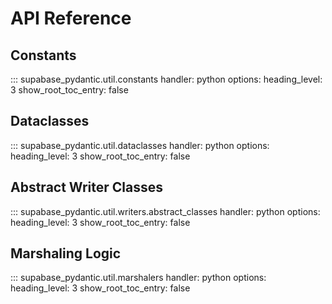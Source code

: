 # API Reference

## Constants

::: supabase_pydantic.util.constants
    handler: python
    options:
        heading_level: 3
        show_root_toc_entry: false

## Dataclasses

::: supabase_pydantic.util.dataclasses
    handler: python
    options:
        heading_level: 3
        show_root_toc_entry: false

## Abstract Writer Classes

::: supabase_pydantic.util.writers.abstract_classes
    handler: python
    options:
        heading_level: 3
        show_root_toc_entry: false

## Marshaling Logic

::: supabase_pydantic.util.marshalers
    handler: python
    options:
        heading_level: 3
        show_root_toc_entry: false